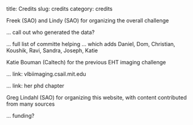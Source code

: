 title: Credits
slug: credits
category: credits

Freek (SAO) and Lindy (SAO) for organizing the overall challenge

... call out who generated the data?

... full list of committe helping ... which adds Daniel, Dom, Christian, Koushik, Ravi, Sandra, Joseph, Katie

Katie Bouman (Caltech) for the previous EHT imaging challenge

... link: vlbiimaging.csail.mit.edu

... link: her phd chapter

Greg Lindahl (SAO) for organizing this website, with content contributed from many sources

... funding?
